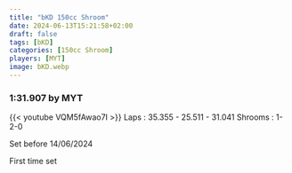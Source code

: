 ```yaml
---
title: "bKD 150cc Shroom"
date: 2024-06-13T15:21:58+02:00
draft: false
tags: [bKD]
categories: [150cc Shroom]
players: [MYT]
image: bKD.webp
---
```

### 1:31.907 by MYT

{{< youtube VQM5fAwao7I >}}
Laps : 35.355 - 25.511 - 31.041
Shrooms : 1-2-0

Set before 14/06/2024

First time set